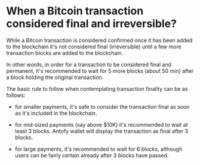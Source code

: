 # When a Bitcoin transaction considered final and irreversible?

While a Bitcoin transaction is considered confirmed once it has been added to the blockchain it's not considered final (irreversible) until a few more transaction blocks are added to the blockchain.

In other words, in order for a transaction to be considered final and permanent, it's recommended to wait for 5 more blocks (about 50 min) after a block holding the original transaction.

The basic rule to follow when contemplating transaction finality can be as follows:

- for smaller payments, it's safe to consider the transaction final as soon as it's included in the blockchain.

- for mid-sized payments (say above $10K) it's recommended to wait at least 3 blocks. Antofy wallet will display the transaction as final after 3 blocks.

- for large payments, it's recommended to wait for 6 blocks, although users can be fairly certain already after 3 blocks have passed.


